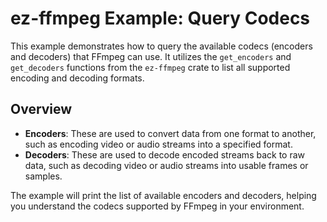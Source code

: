 # ez-ffmpeg Example: Query Codecs

This example demonstrates how to query the available codecs (encoders and decoders) that FFmpeg can use. It utilizes the `get_encoders` and `get_decoders` functions from the `ez-ffmpeg` crate to list all supported encoding and decoding formats.

## Overview

- **Encoders**: These are used to convert data from one format to another, such as encoding video or audio streams into a specified format.
- **Decoders**: These are used to decode encoded streams back to raw data, such as decoding video or audio streams into usable frames or samples.

The example will print the list of available encoders and decoders, helping you understand the codecs supported by FFmpeg in your environment.
